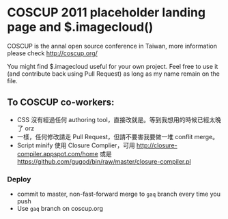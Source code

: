 # COSCUP 2011 placeholder landing page and $.imagecloud()

COSCUP is the annal open source conference in Taiwan, more information please check http://coscup.org/

You might find $.imagecloud useful for your own project. Feel free to use it (and contribute back using Pull Request) as long as my name remain on the file.

## To COSCUP co-workers:

* CSS 沒有經過任何 authoring tool，直接改就是。等到我想用的時候已經太晚了 orz
* 一樣，任何修改請走 Pull Request，但請不要害我要做一堆 conflit merge。
* Script minify 使用 Closure Complier，可用 http://closure-compiler.appspot.com/home 或是 https://github.com/gugod/bin/raw/master/closure-compiler.pl

### Deploy

* commit to master, non-fast-forward merge to `gaq` branch every time you push
* Use `gaq` branch on coscup.org

